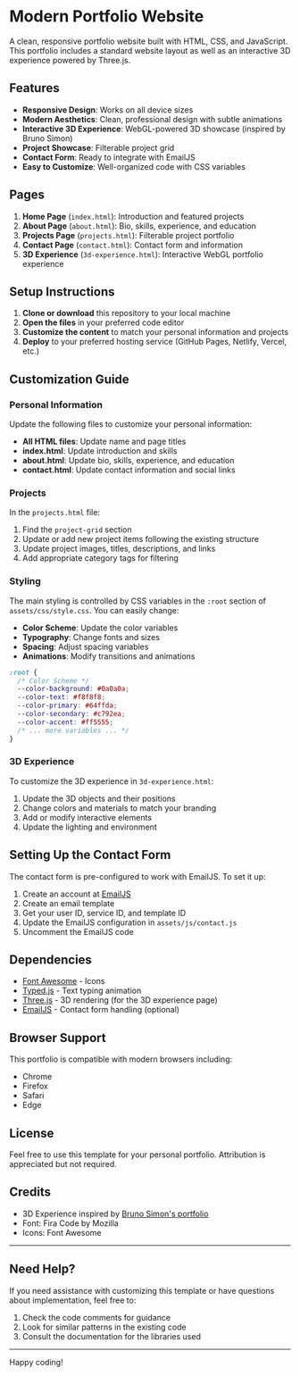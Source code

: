 
# Modern Portfolio Website

A clean, responsive portfolio website built with HTML, CSS, and JavaScript. This portfolio includes a standard website layout as well as an interactive 3D experience powered by Three.js.

## Features

- **Responsive Design**: Works on all device sizes
- **Modern Aesthetics**: Clean, professional design with subtle animations
- **Interactive 3D Experience**: WebGL-powered 3D showcase (inspired by Bruno Simon)
- **Project Showcase**: Filterable project grid
- **Contact Form**: Ready to integrate with EmailJS
- **Easy to Customize**: Well-organized code with CSS variables

## Pages

1. **Home Page** (`index.html`): Introduction and featured projects
2. **About Page** (`about.html`): Bio, skills, experience, and education
3. **Projects Page** (`projects.html`): Filterable project portfolio
4. **Contact Page** (`contact.html`): Contact form and information
5. **3D Experience** (`3d-experience.html`): Interactive WebGL portfolio experience

## Setup Instructions

1. **Clone or download** this repository to your local machine
2. **Open the files** in your preferred code editor
3. **Customize the content** to match your personal information and projects
4. **Deploy** to your preferred hosting service (GitHub Pages, Netlify, Vercel, etc.)

## Customization Guide

### Personal Information

Update the following files to customize your personal information:

- **All HTML files**: Update name and page titles
- **index.html**: Update introduction and skills
- **about.html**: Update bio, skills, experience, and education
- **contact.html**: Update contact information and social links

### Projects

In the `projects.html` file:

1. Find the `project-grid` section
2. Update or add new project items following the existing structure
3. Update project images, titles, descriptions, and links
4. Add appropriate category tags for filtering

### Styling

The main styling is controlled by CSS variables in the `:root` section of `assets/css/style.css`. You can easily change:

- **Color Scheme**: Update the color variables
- **Typography**: Change fonts and sizes
- **Spacing**: Adjust spacing variables
- **Animations**: Modify transitions and animations

```css
:root {
  /* Color Scheme */
  --color-background: #0a0a0a;
  --color-text: #f8f8f8;
  --color-primary: #64ffda;
  --color-secondary: #c792ea;
  --color-accent: #ff5555;
  /* ... more variables ... */
}
```

### 3D Experience

To customize the 3D experience in `3d-experience.html`:

1. Update the 3D objects and their positions
2. Change colors and materials to match your branding
3. Add or modify interactive elements
4. Update the lighting and environment

## Setting Up the Contact Form

The contact form is pre-configured to work with EmailJS. To set it up:

1. Create an account at [EmailJS](https://www.emailjs.com/)
2. Create an email template
3. Get your user ID, service ID, and template ID
4. Update the EmailJS configuration in `assets/js/contact.js`
5. Uncomment the EmailJS code

## Dependencies

- [Font Awesome](https://fontawesome.com/) - Icons
- [Typed.js](https://github.com/mattboldt/typed.js/) - Text typing animation
- [Three.js](https://threejs.org/) - 3D rendering (for the 3D experience page)
- [EmailJS](https://www.emailjs.com/) - Contact form handling (optional)

## Browser Support

This portfolio is compatible with modern browsers including:
- Chrome
- Firefox
- Safari
- Edge

## License

Feel free to use this template for your personal portfolio. Attribution is appreciated but not required.

## Credits

- 3D Experience inspired by [Bruno Simon's portfolio](https://bruno-simon.com/)
- Font: Fira Code by Mozilla
- Icons: Font Awesome

---

## Need Help?

If you need assistance with customizing this template or have questions about implementation, feel free to:

1. Check the code comments for guidance
2. Look for similar patterns in the existing code
3. Consult the documentation for the libraries used

---

Happy coding!